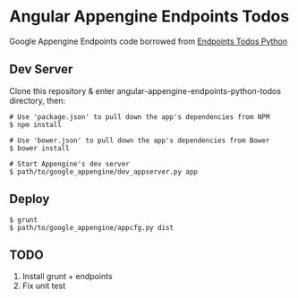Angular Appengine Endpoints Todos
=================================

Google Appengine Endpoints code borrowed from [Endpoints Todos Python](https://github.com/danholevoet/appengine-endpoints-angular-todos-python)

Dev Server
----------

Clone this repository & enter angular-appengine-endpoints-python-todos directory, then:

```
# Use 'package.json' to pull down the app's dependencies from NPM
$ npm install

# Use 'bower.json' to pull down the app's dependencies from Bower
$ bower install

# Start Appengine's dev server
$ path/to/google_appengine/dev_appserver.py app
```

Deploy
------

```
$ grunt
$ path/to/google_appengine/appcfg.py dist
```

TODO
----

1. Install grunt + endpoints
2. Fix unit test
